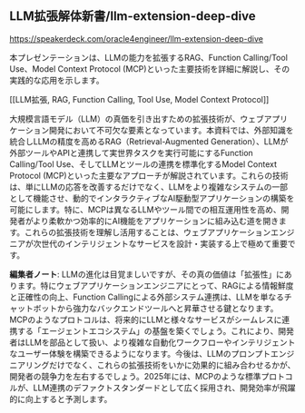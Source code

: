 ## LLM拡張解体新書/llm-extension-deep-dive

https://speakerdeck.com/oracle4engineer/llm-extension-deep-dive

本プレゼンテーションは、LLMの能力を拡張するRAG、Function Calling/Tool Use、Model Context Protocol (MCP)といった主要技術を詳細に解説し、その実践的な応用を示します。

[[LLM拡張, RAG, Function Calling, Tool Use, Model Context Protocol]]

大規模言語モデル（LLM）の真価を引き出すための拡張技術が、ウェブアプリケーション開発において不可欠な要素となっています。本資料では、外部知識を統合しLLMの精度を高めるRAG（Retrieval-Augmented Generation）、LLMが外部ツールやAPIと連携して実世界タスクを実行可能にするFunction Calling/Tool Use、そしてLLMとツールの連携を標準化するModel Context Protocol (MCP)といった主要なアプローチが解説されています。これらの技術は、単にLLMの応答を改善するだけでなく、LLMをより複雑なシステムの一部として機能させ、動的でインタラクティブなAI駆動型アプリケーションの構築を可能にします。特に、MCPは異なるLLMやツール間での相互運用性を高め、開発者がより柔軟かつ効率的にAI機能をアプリケーションに組み込む道を開きます。これらの拡張技術を理解し活用することは、ウェブアプリケーションエンジニアが次世代のインテリジェントなサービスを設計・実装する上で極めて重要です。

**編集者ノート**: LLMの進化は目覚ましいですが、その真の価値は「拡張性」にあります。特にウェブアプリケーションエンジニアにとって、RAGによる情報鮮度と正確性の向上、Function Callingによる外部システム連携は、LLMを単なるチャットボットから強力なバックエンドツールへと昇華させる鍵となります。MCPのようなプロトコルは、将来的にLLMと様々なサービスがシームレスに連携する「エージェントエコシステム」の基盤を築くでしょう。これにより、開発者はLLMを部品として扱い、より複雑な自動化ワークフローやインテリジェントなユーザー体験を構築できるようになります。今後は、LLMのプロンプトエンジニアリングだけでなく、これらの拡張技術をいかに効果的に組み合わせるかが、開発者の競争力を左右するでしょう。2025年には、MCPのような標準プロトコルが、LLM連携のデファクトスタンダードとして広く採用され、開発効率が飛躍的に向上すると予測します。